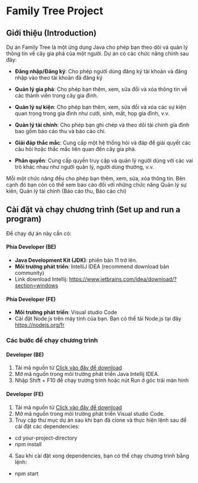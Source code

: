 # Family Tree Project

## Giới thiệu (Introduction)
Dự án Family Tree là một ứng dụng Java cho phép bạn theo dõi và quản lý thông tin về cây gia phả của một người. Dự án có các chức năng chính sau đây:

- **Đăng nhập/Đăng ký**: Cho phép người dùng đăng ký tài khoản và đăng nhập vào theo tài khoản đã đăng ký

- **Quản lý gia phả**: Cho phép bạn thêm, xem, sửa đổi và xóa thông tin về các thành viên trong cây gia đình.

- **Quản lý sự kiện**: Cho phép bạn thêm, xem, sửa đổi và xóa các sự kiện quan trọng trong gia đình như cưới, sinh, mất, họp gia đình, v.v.

- **Quản lý tài chính**: Cho phép bạn ghi chép và theo dõi tài chính gia đình bao gồm báo cáo thu và báo cáo chi.

- **Giải đáp thắc mắc**: Cung cấp một hệ thống hỏi và đáp để giải quyết các câu hỏi hoặc thắc mắc liên quan đến cây gia phả.

- **Phân quyền**: Cung cấp quyền truy cập và quản lý người dùng với các vai trò khác nhau như người quản lý, người dùng thường, v.v.

Mỗi một chức năng đều cho phép bạn thêm, xem, sửa, xóa thông tin. Bên cạnh đó bạn còn có thể xem báo cáo đối với những chức năng Quản lý sự kiên, Quản lý tài chính (Báo cáo thu, Báo cáo chi)

## Cài đặt và chạy chương trình (Set up and run a program)
Để chạy dự án này cần có:
#### Phía Developer (BE)
- **Java Development Kit (JDK)**: phiên bản 11 trở lên.
- **Môi trường phát triển**: IntelliJ IDEA (recommend download bản community)
- Link download Intellij: https://www.jetbrains.com/idea/download/?section=windows
#### Phía Developer (FE) 
- **Môi trường phát triển**: Visual studio Code
- Cài đặt Node.js trên máy tính của bạn. Bạn có thể tải Node.js tại đây https://nodejs.org/fr

### Các bước để chạy chương trình
#### Developer (BE)
1. Tải mã nguồn từ [Click vào đây để download](https://github.com/Abilene-may/family-tree)
2. Mở mã nguồn trong môi trường phát triển Java Intellij IDEA.
3. Nhập Shift + F10 để chạy trương trình hoặc nút Run ở góc trái màn hình

#### Developer (FE)
1. Tải mã nguồn từ [Click vào đây để download](https://github.com/Fuviathan/TreeFamily)
2. Mở mã nguồn trong môi trường phát triển Visual studio Code.
3. Truy cập thư mục dự án sau khi bạn đã clone và thực hiện lệnh sau để cài đặt các dependencies:
- cd your-project-directory
- npm install
4. Sau khi cài đặt xong dependencies, bạn có thể chạy chương trình bằng lệnh:
- npm start


